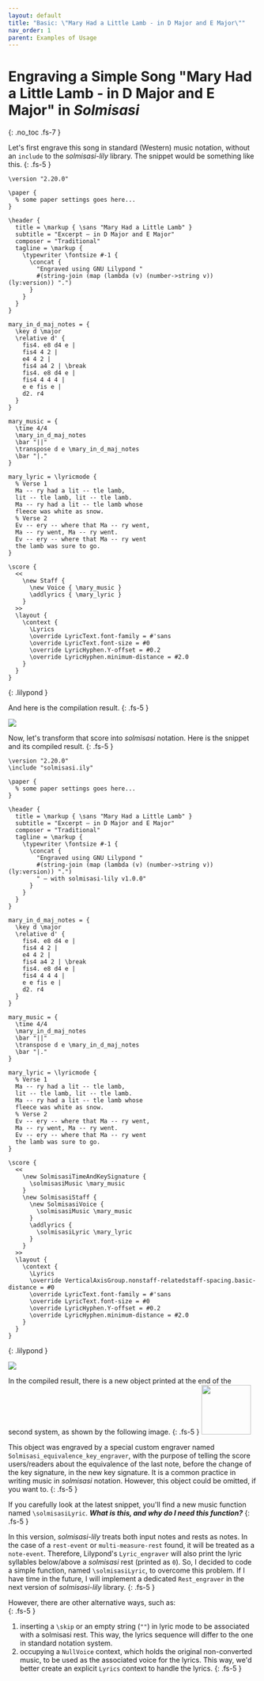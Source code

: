```yaml
---
layout: default
title: "Basic: \"Mary Had a Little Lamb - in D Major and E Major\""
nav_order: 1
parent: Examples of Usage
---
```


# Engraving a Simple Song "Mary Had a Little Lamb - in D Major and E Major" in _Solmisasi_
{: .no_toc .fs-7 }

Let's first engrave this song in standard (Western) music notation, without an `include` to the _solmisasi-lily_ library. The snippet would be something like this.
{: .fs-5 }

```
\version "2.20.0"

\paper {
  % some paper settings goes here...
}

\header {
  title = \markup { \sans "Mary Had a Little Lamb" }
  subtitle = "Excerpt — in D Major and E Major"
  composer = "Traditional"
  tagline = \markup {
    \typewriter \fontsize #-1 {
      \concat {
        "Engraved using GNU Lilypond "
        #(string-join (map (lambda (v) (number->string v)) (ly:version)) ".")
      }
    }
  }
}

mary_in_d_maj_notes = {
  \key d \major
  \relative d' {
    fis4. e8 d4 e |
    fis4 4 2 |
    e4 4 2 |
    fis4 a4 2 | \break
    fis4. e8 d4 e |
    fis4 4 4 4 |
    e e fis e |
    d2. r4
  }
}

mary_music = {
  \time 4/4
  \mary_in_d_maj_notes
  \bar "||"
  \transpose d e \mary_in_d_maj_notes
  \bar "|."
}

mary_lyric = \lyricmode {
  % Verse 1
  Ma -- ry had a lit -- tle lamb,
  lit -- tle lamb, lit -- tle lamb.
  Ma -- ry had a lit -- tle lamb whose
  fleece was white as snow.
  % Verse 2
  Ev -- ery -- where that Ma -- ry went,
  Ma -- ry went, Ma -- ry went.
  Ev -- ery -- where that Ma -- ry went
  the lamb was sure to go.
}

\score {
  <<
    \new Staff {
      \new Voice { \mary_music }
      \addlyrics { \mary_lyric }
    }
  >>
  \layout {
    \context {
      \Lyrics
      \override LyricText.font-family = #'sans
      \override LyricText.font-size = #0
      \override LyricHyphen.Y-offset = #0.2
      \override LyricHyphen.minimum-distance = #2.0
    }
  }
}
```
{: .lilypond }

And here is the compilation result.
{: .fs-5 }

![](../basic-01.png)

Now, let's transform that score into _solmisasi_ notation. Here is the snippet and its compiled result.
{: .fs-5 }

```
\version "2.20.0"
\include "solmisasi.ily"

\paper {
  % some paper settings goes here...
}

\header {
  title = \markup { \sans "Mary Had a Little Lamb" }
  subtitle = "Excerpt — in D Major and E Major"
  composer = "Traditional"
  tagline = \markup {
    \typewriter \fontsize #-1 {
      \concat {
        "Engraved using GNU Lilypond "
        #(string-join (map (lambda (v) (number->string v)) (ly:version)) ".")
        " — with solmisasi-lily v1.0.0"
      }
    }
  }
}

mary_in_d_maj_notes = {
  \key d \major
  \relative d' {
    fis4. e8 d4 e |
    fis4 4 2 |
    e4 4 2 |
    fis4 a4 2 | \break
    fis4. e8 d4 e |
    fis4 4 4 4 |
    e e fis e |
    d2. r4
  }
}

mary_music = {
  \time 4/4
  \mary_in_d_maj_notes
  \bar "||"
  \transpose d e \mary_in_d_maj_notes
  \bar "|."
}

mary_lyric = \lyricmode {
  % Verse 1
  Ma -- ry had a lit -- tle lamb,
  lit -- tle lamb, lit -- tle lamb.
  Ma -- ry had a lit -- tle lamb whose
  fleece was white as snow.
  % Verse 2
  Ev -- ery -- where that Ma -- ry went,
  Ma -- ry went, Ma -- ry went.
  Ev -- ery -- where that Ma -- ry went
  the lamb was sure to go.
}

\score {
  <<
    \new SolmisasiTimeAndKeySignature {
      \solmisasiMusic \mary_music
    }
    \new SolmisasiStaff {
      \new SolmisasiVoice {
        \solmisasiMusic \mary_music
      }
      \addlyrics {
        \solmisasiLyric \mary_lyric
      }
    }
  >>
  \layout {
    \context {
      \Lyrics
      \override VerticalAxisGroup.nonstaff-relatedstaff-spacing.basic-distance = #0
      \override LyricText.font-family = #'sans
      \override LyricText.font-size = #0
      \override LyricHyphen.Y-offset = #0.2
      \override LyricHyphen.minimum-distance = #2.0
    }
  }
}
```
{: .lilypond }

![](../basic-01-solmisasi.png)

In the compiled result, there is a new object printed at the end of the second system, as shown by the following image.
{: .fs-5 }
<img src="../basic-01-solmisasi-key-equivalence.png" width="100"/>

This object was engraved by a special custom engraver named `Solmisasi_equivalence_key_engraver`, with the purpose of telling the score users/readers about the equivalence of the last note, before the change of the key signature, in the new key signature. It is a common practice in writing music in _solmisasi_ notation. However, this object could be omitted, if you want to.
{: .fs-5 }

If you carefully look at the latest snippet, you'll find a new music function named `\solmisasiLyric`. _**What is this, and why do I need this function?**_
{: .fs-5 }

In this version, _solmisasi-lily_ treats both input notes and rests as notes. In the case of a `rest-event` or `multi-measure-rest` found, it will be treated as a `note-event`. Therefore, Lilypond's `Lyric_engraver` will also print the lyric syllables below/above a _solmisasi_ rest (printed as `0`). So, I decided to code a simple function, named `\solmisasiLyric`, to overcome this problem. If I have time in the future, I will implement a dedicated `Rest_engraver` in the next version of _solmisasi-lily_ library.
{: .fs-5 }

However, there are other alternative ways, such as:<br>
{: .fs-5 }
1. inserting a `\skip` or an empty string (`""`) in lyric mode to be associated with a solmisasi rest. This way, the lyrics sequence will differ to the one in standard notation system.
2. occupying a `NullVoice` context, which holds the original non-converted music, to be used as the associated voice for the lyrics. This way, we'd better create an explicit `Lyrics` context to handle the lyrics.
{: .fs-5 }
